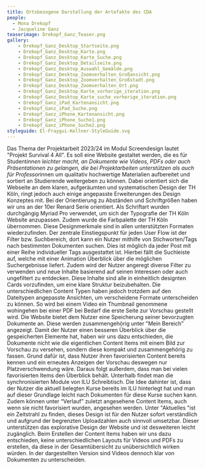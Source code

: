 ```yaml
---
title: Ortsbezogene Darstellung der Artefakte des CDA
people:
  - Mona Drekopf
  - Jacqueline Ganz
teaserimage: Drekopf_Ganz_Teaser.png
gallery: 
    - Drekopf_Ganz_Desktop_Startseite.png
    - Drekopf_Ganz_Desktop_Karte.png
    - Drekopf_Ganz_Desktop_Karte_Suche.png
    - Drekopf_Ganz_Desktop_Detailseite.png
    - Drekopf_Ganz_Desktop_Auswahl_Gemälde.png
    - Drekopf_Ganz_Desktop_Zoomverhalten_Großansicht.png
    - Drekopf_Ganz_Desktop_Zoomverhalten_Großstadt.png
    - Drekopf_Ganz_Desktop_Zoomverhalten_Ort.png
    - Drekopf_Ganz_Desktop_Karte_vorherige_iteration.png
    - Drekopf_Ganz_Desktop_Karte_suche_vorherige_iteration.png
    - Drekopf_Ganz_iPad_Kartenansicht.png
    - Drekopf_Ganz_iPad_Suche.png
    - Drekopf_Ganz_iPhone_Kartenansicht.png
    - Drekopf_Ganz_iPhone_Suche1.png
    - Drekopf_Ganz_iPhone_Suche2.png
styleguide: El-Fraygui-Kellner-StyleGuide.svg
---
```


Das Thema der Projektarbeit 2023/24 im Modul Screendesign lautet "Projekt Survival 4 All". Es soll eine Website gestaltet werden, die es für Student*innen leichter macht, an Dokumente wie Videos, PDFs oder auch Präsentationen zu gelangen, die bei Projektarbeiten unterstützen als auch für Professor*innen um qualitativ hochwertige Materialien aufbereitet und sortiert an Studierende weitergeben zu können. Dabei orientiert sich die Webseite an dem klaren, aufgeräumten und systematischen Design der TH Köln, ringt jedoch auch einige angepasste Erweiterungen des Design Konzeptes mit. 
Bei der Orientierung zu Abständen und Schriftgrößen haben wir uns an der 10er Renard Serie orientiert. Als Schriftart wurden durchgängig Myriad Pro verwendet, um sich der Typografie der TH Köln Website anzupassen. Zudem wurde die Farbpalette der TH Köln übernommen. Diese Designmerkmale sind in allen unterstützten Formaten wiederzufinden. 
Der zentrale Einstiegspunkt für jeden User Flow ist der Filter bzw. Suchbereich, dort kann 
ein Nutzer mithilfe von Stichworten/Tags nach bestimmten Dokumenten suchen. Dies ist möglich da jeder Post mit einer Reihe individueller Tags ausgestattet ist. Hierbei fällt die Suchleiste auf, welche mit einer Animation Überblick über die möglichen Suchergebnisse liefert. Zudem wird der Nutzer angeregt diverse Filter zu verwenden und neue Inhalte basierend auf seinen Interessen oder auch ungefiltert zu entdecken. 
Diese Inhalte sind alle in einheitlich designten Cards vorzufinden, um eine klare Struktur beizubehalten. Die unterschiedlichen Content Typen haben jedoch trotzdem auf den Dateitypen angepasste Ansichten, um verscheidene Formate unterscheiden zu können. So wird bei einem Video ein Thumbnail genommene wohingehen bei einer PDF bei Bedarf die erste Seite zur Vorschau gestellt wird.
Die Website bietet dem Nutzer eine Speicherung seiner bevorzugten Dokumente an. Diese werden zusammengehörig unter "Mein Bereich" angezeigt. Damit der Nutzer einen besseren Überblick über die gespeicherten Elemente hat, haben wir uns dazu entschieden, die Dokumente nicht wie die eigentlichen Content Items mit einem Bild zur Vorschau zu versehen, sondern diese kompakt und zusammengehörig zu fassen. 
Grund dafür ist, dass Nutzer ihren favorisierten Content bereits kennen und ein erneutes Anzeigen der Vorschau deswegen nur Platzverschwendung wäre. Daraus folgt außerdem, dass man bei vielen favorisierten Items den Überblick behält. 
Unterhalb findet man die synchronisierten Module von ILU Schreibtisch. Die Idee dahinter ist, dass der Nutzer die aktuell belegten Kurse bereits im ILU hinterlegt hat und man auf dieser Grundlage leicht nach Dokumenten für diese Kurse suchen kann. 
Zudem können unter “Verlauf” zuletzt angesehene Content Items, auch wenn sie nicht favorisiert wurden, angesehen werden. 
Unter "Aktuelles "ist ein Zeitstrahl zu finden, dieses Design ist für den Nutzer sofort verständlich und aufgrund der begrenzten Uploadzahlen auch sinnvoll umsetzbar.
Dieser unterstützen das explorative Design der Website und ist desweiteren leicht zugänglich. Beim Erstellen der Content Items haben wir uns dazu entschieden, keine unterschiedlichen Layouts für Videos und PDFs zu erstellen, da diese in der Gesamtübersicht zu unübersichtlich wirken würden. In der dargestellten Version sind Videos dennoch klar von Dokumenten zu unterscheiden.

